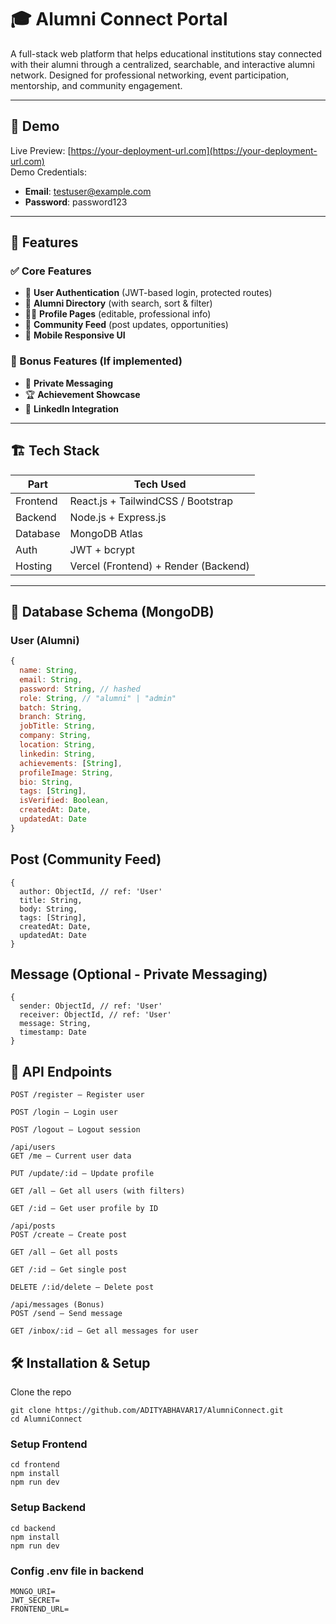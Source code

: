 # 🎓 Alumni Connect Portal

A full-stack web platform that helps educational institutions stay connected with their alumni through a centralized, searchable, and interactive alumni network. Designed for professional networking, event participation, mentorship, and community engagement.

---

## 🚀 Demo

Live Preview: [https://your-deployment-url.com](https://your-deployment-url.com)  
Demo Credentials:

- **Email**: testuser@example.com
- **Password**: password123

---

## 📌 Features

### ✅ Core Features

- 🔐 **User Authentication** (JWT-based login, protected routes)
- 📇 **Alumni Directory** (with search, sort & filter)
- 🧑‍💼 **Profile Pages** (editable, professional info)
- 🧵 **Community Feed** (post updates, opportunities)
- 📱 **Mobile Responsive UI**

### 🌟 Bonus Features (If implemented)

- 💬 **Private Messaging**
- 🏆 **Achievement Showcase**
- 🔗 **LinkedIn Integration**

---

## 🏗️ Tech Stack

| Part     | Tech Used                            |
| -------- | ------------------------------------ |
| Frontend | React.js + TailwindCSS / Bootstrap   |
| Backend  | Node.js + Express.js                 |
| Database | MongoDB Atlas                        |
| Auth     | JWT + bcrypt                         |
| Hosting  | Vercel (Frontend) + Render (Backend) |

---

## 🧱 Database Schema (MongoDB)

### User (Alumni)

```js
{
  name: String,
  email: String,
  password: String, // hashed
  role: String, // "alumni" | "admin"
  batch: String,
  branch: String,
  jobTitle: String,
  company: String,
  location: String,
  linkedin: String,
  achievements: [String],
  profileImage: String,
  bio: String,
  tags: [String],
  isVerified: Boolean,
  createdAt: Date,
  updatedAt: Date
}
```

## Post (Community Feed)

```
{
  author: ObjectId, // ref: 'User'
  title: String,
  body: String,
  tags: [String],
  createdAt: Date,
  updatedAt: Date
}

```

## Message (Optional - Private Messaging)

```
{
  sender: ObjectId, // ref: 'User'
  receiver: ObjectId, // ref: 'User'
  message: String,
  timestamp: Date
}
```

## 📡 API Endpoints

```/api/auth
POST /register – Register user

POST /login – Login user

POST /logout – Logout session

/api/users
GET /me – Current user data

PUT /update/:id – Update profile

GET /all – Get all users (with filters)

GET /:id – Get user profile by ID

/api/posts
POST /create – Create post

GET /all – Get all posts

GET /:id – Get single post

DELETE /:id/delete – Delete post

/api/messages (Bonus)
POST /send – Send message

GET /inbox/:id – Get all messages for user
```

## 🛠️ Installation & Setup

Clone the repo

```
git clone https://github.com/ADITYABHAVAR17/AlumniConnect.git
cd AlumniConnect
```

### Setup Frontend

```
cd frontend
npm install
npm run dev
```

### Setup Backend

```
cd backend
npm install
npm run dev
```

### Config .env file in backend

```
MONGO_URI=
JWT_SECRET=
FRONTEND_URL=
```
